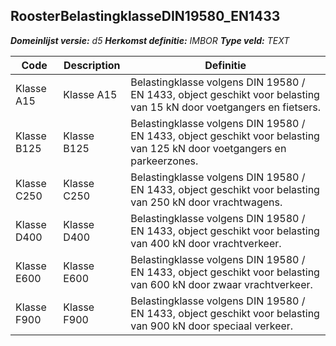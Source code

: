 ﻿## RoosterBelastingklasseDIN19580_EN1433

*__Domeinlijst versie:__ d5*
*__Herkomst definitie:__ IMBOR*
*__Type veld:__ TEXT*

|__Code__ |__Description__ |__Definitie__	|
|	---	|	---	|   ---	| 
| Klasse A15 | Klasse A15 | Belastingklasse volgens DIN 19580 / EN 1433, object geschikt voor belasting van 15 kN door voetgangers en fietsers. |
| Klasse B125 | Klasse B125 | Belastingklasse volgens DIN 19580 / EN 1433, object geschikt voor belasting van 125 kN door voetgangers en parkeerzones. |
| Klasse C250 | Klasse C250 | Belastingklasse volgens DIN 19580 / EN 1433, object geschikt voor belasting van 250 kN door vrachtwagens. |
| Klasse D400 | Klasse D400 | Belastingklasse volgens DIN 19580 / EN 1433, object geschikt voor belasting van 400 kN door vrachtverkeer. |
| Klasse E600 | Klasse E600 | Belastingklasse volgens DIN 19580 / EN 1433, object geschikt voor belasting van 600 kN door zwaar vrachtverkeer. |
| Klasse F900 | Klasse F900 | Belastingklasse volgens DIN 19580 / EN 1433, object geschikt voor belasting van 900 kN door speciaal verkeer. |
